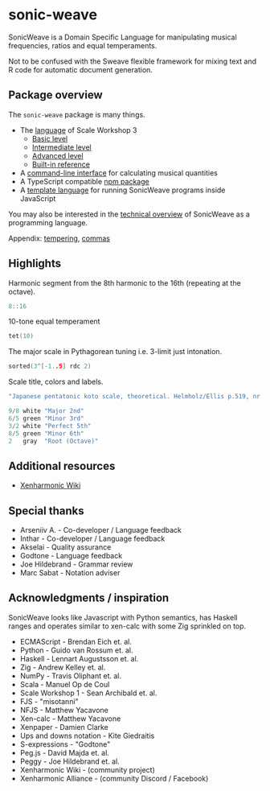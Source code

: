 # sonic-weave
SonicWeave is a Domain Specific Language for manipulating musical frequencies, ratios and equal temperaments.

Not to be confused with the Sweave flexible framework for mixing text and R code for automatic document generation.

## Package overview
The `sonic-weave` package is many things.

- The [language](https://github.com/xenharmonic-devs/sonic-weave/blob/main/documentation/dsl.md) of Scale Workshop 3
  - [Basic level](https://github.com/xenharmonic-devs/sonic-weave/blob/main/documentation/dsl.md)
  - [Intermediate level](https://github.com/xenharmonic-devs/sonic-weave/blob/main/documentation/intermediate-dsl.md)
  - [Advanced level](https://github.com/xenharmonic-devs/sonic-weave/blob/main/documentation/advanced-dsl.md)
  - [Built-in reference](https://github.com/xenharmonic-devs/sonic-weave/blob/main/documentation/BUILTIN.md)
- A [command-line interface](https://github.com/xenharmonic-devs/sonic-weave/blob/main/documentation/cli.md) for calculating musical quantities
- A TypeScript compatible [npm package](https://github.com/xenharmonic-devs/sonic-weave/blob/main/documentation/package.md)
- A [template language](https://github.com/xenharmonic-devs/sonic-weave/blob/main/documentation/tag.md) for running SonicWeave programs inside JavaScript

You may also be interested in the [technical overview](https://github.com/xenharmonic-devs/sonic-weave/blob/main/documentation/technical.md) of SonicWeave as a programming language.

Appendix: [tempering](https://github.com/xenharmonic-devs/sonic-weave/blob/main/documentation/tempering.md), [commas](https://github.com/xenharmonic-devs/sonic-weave/blob/main/documentation/commas.md)

## Highlights
Harmonic segment from the 8th harmonic to the 16th (repeating at the octave).
```c
8::16
```

10-tone equal temperament
```c
tet(10)
```

The major scale in Pythagorean tuning i.e. 3-limit just intonation.
```c
sorted(3^[-1..5] rdc 2)
```

Scale title, colors and labels.
```c
"Japanese pentatonic koto scale, theoretical. Helmholz/Ellis p.519, nr.110"

9/8 white "Major 2nd"
6/5 green "Minor 3rd"
3/2 white "Perfect 5th"
8/5 green "Minor 6th"
2   gray  "Root (Octave)"
```

## Additional resources
* [Xenharmonic Wiki](https://en.xen.wiki/)

## Special thanks
* Arseniiv A. - Co-developer / Language feedback
* Inthar - Co-developer / Language feedback
* Akselai - Quality assurance
* Godtone - Language feedback
* Joe Hildebrand - Grammar review
* Marc Sabat - Notation adviser

## Acknowledgments / inspiration
SonicWeave looks like Javascript with Python semantics, has Haskell ranges and operates similar to xen-calc with some Zig sprinkled on top.

* ECMAScript - Brendan Eich et. al.
* Python - Guido van Rossum et. al.
* Haskell - Lennart Augustsson et. al.
* Zig - Andrew Kelley et. al.
* NumPy - Travis Oliphant et. al.
* Scala - Manuel Op de Coul
* Scale Workshop 1 - Sean Archibald et. al.
* FJS - "misotanni"
* NFJS - Matthew Yacavone
* Xen-calc - Matthew Yacavone
* Xenpaper - Damien Clarke
* Ups and downs notation - Kite Giedraitis
* S-expressions - "Godtone"
* Peg.js - David Majda et. al.
* Peggy - Joe Hildebrand et. al.
* Xenharmonic Wiki - (community project)
* Xenharmonic Alliance - (community Discord / Facebook)
